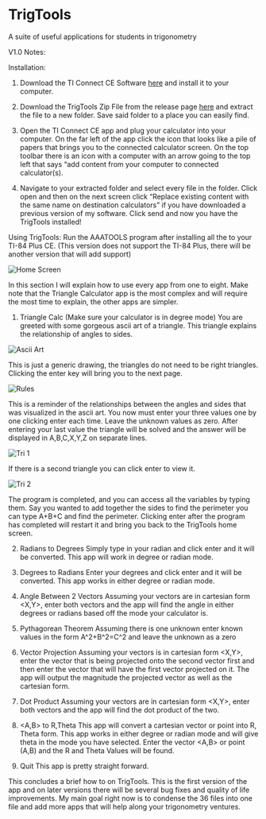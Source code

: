 # TrigTools
A suite of useful applications for students in trigonometry 


V1.0 Notes:

Installation:

1. Download the TI Connect CE Software [here](https://education.ti.com/en/software/details/en/CA9C74CAD02440A69FDC7189D7E1B6C2/swticonnectcesoftware) and install it to your computer.

2. Download the TrigTools Zip File from the release page [here](link) and extract the file to a new folder. Save said folder to a place you can easily find.

3. Open the TI Connect CE app and plug your calculator into your computer. On the far left of the app click the icon that looks like a pile of papers that brings you to the connected calculator screen. On the top toolbar there is an icon with a computer with an arrow going to the top left that says “add content from your computer to connected calculator(s).

4. Navigate to your extracted folder and select every file in the folder. Click open and then on the next screen click “Replace existing content with the same name on destination calculators” if you have downloaded a previous version of my software. Click send and now you have the TrigTools installed!

Using TrigTools:
Run the AAATOOLS program after installing all the to your TI-84 Plus CE. (This version does not support the TI-84 Plus, there will be another version that will add support)

![Home Screen](https://user-images.githubusercontent.com/54572669/209927310-3581ad8c-a627-4b88-acc8-9f225f1d092b.png)

In this section I will explain how to use every app from one to eight. Make note that the Triangle Calculator app is the most complex and will require the most time to explain, the other apps are simpler. 

1.  Triangle Calc
(Make sure your calculator is in degree mode)
You are greeted with some gorgeous ascii art of a triangle. This triangle explains the relationship of angles to sides.

![Ascii Art](https://user-images.githubusercontent.com/54572669/209927307-e7a94a12-6aeb-45d2-b875-0e6614e6421e.png)

This is just a generic drawing, the triangles do not need to be right triangles. Clicking the enter key will bring you to the next page.

![Rules](https://user-images.githubusercontent.com/54572669/209927313-c35530fc-7029-4693-b575-98ab1726f664.png)

This is a reminder of the relationships between the angles and sides that was visualized in the ascii art. You now must enter your three values one by one clicking enter each time. Leave the unknown values as zero. After entering your last value the triangle will be solved and the answer will be displayed in A,B,C,X,Y,Z on separate lines.

![Tri 1](https://user-images.githubusercontent.com/54572669/209927314-33a31146-7558-45ec-b6d0-f39093449e4f.png)

If there is a second triangle you can click enter to view it. 

![Tri 2](https://user-images.githubusercontent.com/54572669/209927304-4828a421-e91a-47a5-b352-f8d744f736a5.png)

The program is completed, and you can access all the variables by typing them. Say you wanted to add together the sides to find the perimeter you can type A+B+C and find the perimeter.
Clicking enter after the program has completed will restart it and bring you back to the TrigTools home screen.

2. Radians to Degrees
Simply type in your radian and click enter and it will be converted. This app will work in degree or radian mode.

3. Degrees to Radians 
Enter your degrees and click enter and it will be converted. This app works in either degree or radian mode.

4. Angle Between 2 Vectors
Assuming your vectors are in cartesian form <X,Y>, enter both vectors and the app will find the angle in either degrees or radians based off the mode your calculator is.

5. Pythagorean Theorem
Assuming there is one unknown enter known values in the form A^2+B^2=C^2 and leave the unknown as a zero

6. Vector Projection 
Assuming your vectors is in cartesian form <X,Y>, enter the vector that is being projected onto the second vector first and then enter the vector that will have the first vector projected on it. The app will output the magnitude the projected vector as well as the cartesian form.

7. Dot Product
Assuming your vectors are in cartesian form <X,Y>, enter both vectors and the app will find the dot product of the two. 

8. <A,B> to R,Theta
This app will convert a cartesian vector or point into R, Theta form. This app works in either degree or radian mode and will give theta in the mode you have selected. Enter the vector <A,B> or point (A,B) and the R and Theta Values will be found. 

9. Quit
This app is pretty straight forward.

This concludes a brief how to on TrigTools. This is the first version of the app and on later versions there will be several bug fixes and quality of life improvements. My main goal right now is to condense the 36 files into one file and add more apps that will help along your trigonometry ventures. 
